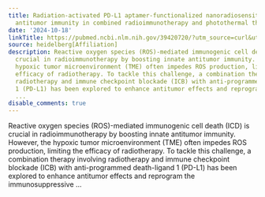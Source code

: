 ```yaml
---
title: Radiation-activated PD-L1 aptamer-functionalized nanoradiosensitizer to potentiate
  antitumor immunity in combined radioimmunotherapy and photothermal therapy
date: '2024-10-18'
linkTitle: https://pubmed.ncbi.nlm.nih.gov/39420720/?utm_source=curl&utm_medium=rss&utm_campaign=pubmed-2&utm_content=1FakS-2QOkCT8HsMOQP1bCRQ4YzyumYOmxmF0moLsQ3dFB1E9V&fc=20220326224207&ff=20241018203119&v=2.18.0.post9+e462414
source: heidelberg[Affiliation]
description: Reactive oxygen species (ROS)-mediated immunogenic cell death (ICD) is
  crucial in radioimmunotherapy by boosting innate antitumor immunity. However, the
  hypoxic tumor microenvironment (TME) often impedes ROS production, limiting the
  efficacy of radiotherapy. To tackle this challenge, a combination therapy involving
  radiotherapy and immune checkpoint blockade (ICB) with anti-programmed death-ligand
  1 (PD-L1) has been explored to enhance antitumor effects and reprogram the immunosuppressive
  ...
disable_comments: true
---
```

Reactive oxygen species (ROS)-mediated immunogenic cell death (ICD) is crucial in radioimmunotherapy by boosting innate antitumor immunity. However, the hypoxic tumor microenvironment (TME) often impedes ROS production, limiting the efficacy of radiotherapy. To tackle this challenge, a combination therapy involving radiotherapy and immune checkpoint blockade (ICB) with anti-programmed death-ligand 1 (PD-L1) has been explored to enhance antitumor effects and reprogram the immunosuppressive ...